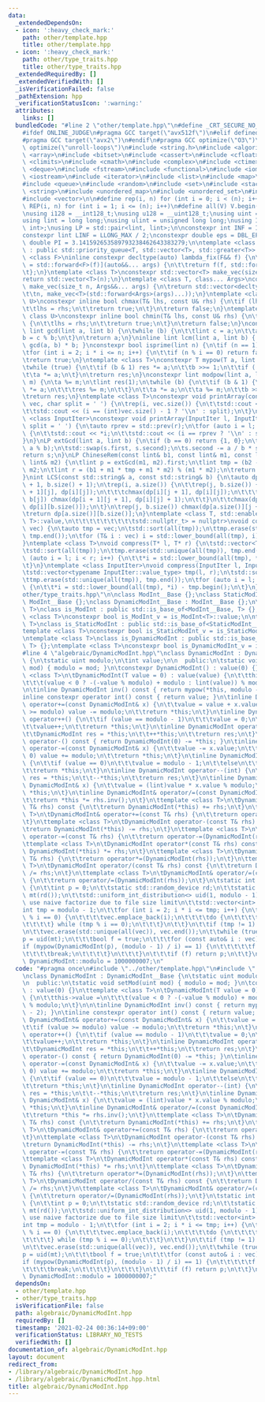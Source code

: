 ```yaml
---
data:
  _extendedDependsOn:
  - icon: ':heavy_check_mark:'
    path: other/template.hpp
    title: other/template.hpp
  - icon: ':heavy_check_mark:'
    path: other/type_traits.hpp
    title: other/type_traits.hpp
  _extendedRequiredBy: []
  _extendedVerifiedWith: []
  _isVerificationFailed: false
  _pathExtension: hpp
  _verificationStatusIcon: ':warning:'
  attributes:
    links: []
  bundledCode: "#line 2 \"other/template.hpp\"\n#define _CRT_SECURE_NO_WARNINGS\n\
    #ifdef ONLINE_JUDGE\n#pragma GCC target(\"avx512f\")\n#elif defined EVAL\n#else\n\
    #pragma GCC target(\"avx2\")\n#endif\n#pragma GCC optimize(\"O3\")\n#pragma GCC\
    \ optimize(\"unroll-loops\")\n#include <string.h>\n#include <algorithm>\n#include\
    \ <array>\n#include <bitset>\n#include <cassert>\n#include <cfloat>\n#include\
    \ <climits>\n#include <cmath>\n#include <complex>\n#include <ctime>\n#include\
    \ <deque>\n#include <fstream>\n#include <functional>\n#include <iomanip>\n#include\
    \ <iostream>\n#include <iterator>\n#include <list>\n#include <map>\n#include <memory>\n\
    #include <queue>\n#include <random>\n#include <set>\n#include <stack>\n#include\
    \ <string>\n#include <unordered_map>\n#include <unordered_set>\n#include <utility>\n\
    #include <vector>\n\n#define rep(i, n) for (int i = 0; i < (n); i++)\n#define\
    \ REP(i, n) for (int i = 1; i <= (n); i++)\n#define all(V) V.begin(), V.end()\n\
    \nusing i128 = __int128_t;\nusing u128 = __uint128_t;\nusing uint = unsigned int;\n\
    using lint = long long;\nusing ulint = unsigned long long;\nusing IP = std::pair<int,\
    \ int>;\nusing LP = std::pair<lint, lint>;\n\nconstexpr int INF = INT_MAX / 2;\n\
    constexpr lint LINF = LLONG_MAX / 2;\nconstexpr double eps = DBL_EPSILON;\nconstexpr\
    \ double PI = 3.141592653589793238462643383279;\n\ntemplate <class T>\nclass prique\
    \ : public std::priority_queue<T, std::vector<T>, std::greater<T>> {\n};\ntemplate\
    \ <class F>\ninline constexpr decltype(auto) lambda_fix(F&& f) {\n\treturn [f\
    \ = std::forward<F>(f)](auto&&... args) {\n\t\treturn f(f, std::forward<decltype(args)>(args)...);\n\
    \t};\n}\ntemplate <class T>\nconstexpr std::vector<T> make_vec(size_t n) {\n\t\
    return std::vector<T>(n);\n}\ntemplate <class T, class... Args>\nconstexpr auto\
    \ make_vec(size_t n, Args&&... args) {\n\treturn std::vector<decltype(make_vec<T>(args...))>(\n\
    \t\tn, make_vec<T>(std::forward<Args>(args)...));\n}\ntemplate <class T, class\
    \ U>\nconstexpr inline bool chmax(T& lhs, const U& rhs) {\n\tif (lhs < rhs) {\n\
    \t\tlhs = rhs;\n\t\treturn true;\n\t}\n\treturn false;\n}\ntemplate <class T,\
    \ class U>\nconstexpr inline bool chmin(T& lhs, const U& rhs) {\n\tif (lhs > rhs)\
    \ {\n\t\tlhs = rhs;\n\t\treturn true;\n\t}\n\treturn false;\n}\nconstexpr inline\
    \ lint gcd(lint a, lint b) {\n\twhile (b) {\n\t\tlint c = a;\n\t\ta = b;\n\t\t\
    b = c % b;\n\t}\n\treturn a;\n}\ninline lint lcm(lint a, lint b) { return a /\
    \ gcd(a, b) * b; }\nconstexpr bool isprime(lint n) {\n\tif (n == 1) return false;\n\
    \tfor (int i = 2; i * i <= n; i++) {\n\t\tif (n % i == 0) return false;\n\t}\n\
    \treturn true;\n}\ntemplate <class T>\nconstexpr T mypow(T a, lint b) {\n\tT res(1);\n\
    \twhile (true) {\n\t\tif (b & 1) res *= a;\n\t\tb >>= 1;\n\t\tif (!b) break;\n\
    \t\ta *= a;\n\t}\n\treturn res;\n}\nconstexpr lint modpow(lint a, lint b, lint\
    \ m) {\n\ta %= m;\n\tlint res(1);\n\twhile (b) {\n\t\tif (b & 1) {\n\t\t\tres\
    \ *= a;\n\t\t\tres %= m;\n\t\t}\n\t\ta *= a;\n\t\ta %= m;\n\t\tb >>= 1;\n\t}\n\
    \treturn res;\n}\ntemplate <class T>\nconstexpr void printArray(const std::vector<T>&\
    \ vec, char split = ' ') {\n\trep(i, vec.size()) {\n\t\tstd::cout << vec[i];\n\
    \t\tstd::cout << (i == (int)vec.size() - 1 ? '\\n' : split);\n\t}\n}\ntemplate\
    \ <class InputIter>\nconstexpr void printArray(InputIter l, InputIter r, char\
    \ split = ' ') {\n\tauto rprev = std::prev(r);\n\tfor (auto i = l; i != r; i++)\
    \ {\n\t\tstd::cout << *i;\n\t\tstd::cout << (i == rprev ? '\\n' : split);\n\t\
    }\n}\nLP extGcd(lint a, lint b) {\n\tif (b == 0) return {1, 0};\n\tLP s = extGcd(b,\
    \ a % b);\n\tstd::swap(s.first, s.second);\n\ts.second -= a / b * s.first;\n\t\
    return s;\n}\nLP ChineseRem(const lint& b1, const lint& m1, const lint& b2, const\
    \ lint& m2) {\n\tlint p = extGcd(m1, m2).first;\n\tlint tmp = (b2 - b1) * p %\
    \ m2;\n\tlint r = (b1 + m1 * tmp + m1 * m2) % (m1 * m2);\n\treturn {r, m1 * m2};\n\
    }\nint LCS(const std::string& a, const std::string& b) {\n\tauto dp = make_vec<int>(a.size()\
    \ + 1, b.size() + 1);\n\trep(i, a.size()) {\n\t\trep(j, b.size()) {\n\t\t\tchmax(dp[i\
    \ + 1][j], dp[i][j]);\n\t\t\tchmax(dp[i][j + 1], dp[i][j]);\n\t\t\tif (a[i] ==\
    \ b[j]) chmax(dp[i + 1][j + 1], dp[i][j] + 1);\n\t\t}\n\t\tchmax(dp[i + 1][b.size()],\
    \ dp[i][b.size()]);\n\t}\n\trep(j, b.size()) chmax(dp[a.size()][j + 1], dp[a.size()][j]);\n\
    \treturn dp[a.size()][b.size()];\n}\ntemplate <class T, std::enable_if_t<std::is_convertible<int,\
    \ T>::value,\n\t\t\t\t\t\t\t\t\tstd::nullptr_t> = nullptr>\nvoid compress(std::vector<T>&\
    \ vec) {\n\tauto tmp = vec;\n\tstd::sort(all(tmp));\n\ttmp.erase(std::unique(all(tmp)),\
    \ tmp.end());\n\tfor (T& i : vec) i = std::lower_bound(all(tmp), i) - tmp.begin();\n\
    }\ntemplate <class T>\nvoid compress(T* l, T* r) {\n\tstd::vector<T> tmp(l, r);\n\
    \tstd::sort(all(tmp));\n\ttmp.erase(std::unique(all(tmp)), tmp.end());\n\tfor\
    \ (auto i = l; i < r; i++) {\n\t\t*i = std::lower_bound(all(tmp), *i) - tmp.begin();\n\
    \t}\n}\ntemplate <class InputIter>\nvoid compress(InputIter l, InputIter r) {\n\
    \tstd::vector<typename InputIter::value_type> tmp(l, r);\n\tstd::sort(all(tmp));\n\
    \ttmp.erase(std::unique(all(tmp)), tmp.end());\n\tfor (auto i = l; i < r; i++)\
    \ {\n\t\t*i = std::lower_bound(all(tmp), *i) - tmp.begin();\n\t}\n}\n#line 3 \"\
    other/type_traits.hpp\"\n\nclass ModInt__Base {};\nclass StaticModInt__Base :\
    \ ModInt__Base {};\nclass DynamicModInt__Base : ModInt__Base {};\n\ntemplate <class\
    \ T>\nclass is_ModInt : public std::is_base_of<ModInt__Base, T> {};\ntemplate\
    \ <class T>\nconstexpr bool is_ModInt_v = is_ModInt<T>::value;\n\ntemplate <class\
    \ T>\nclass is_StaticModInt : public std::is_base_of<StaticModInt__Base, T> {};\n\
    template <class T>\nconstexpr bool is_StaticModInt_v = is_StaticModInt<T>::value;\n\
    \ntemplate <class T>\nclass is_DynamicModInt : public std::is_base_of<DynamicModInt__Base,\
    \ T> {};\ntemplate <class T>\nconstexpr bool is_DynamicModInt_v = is_DynamicModInt<T>::value;\n\
    #line 4 \"algebraic/DynamicModInt.hpp\"\nclass DynamicModInt : DynamicModInt__Base\
    \ {\n\tstatic uint modulo;\n\tint value;\n\n  public:\n\tstatic void setMod(uint\
    \ mod) { modulo = mod; }\n\tconstexpr DynamicModInt() : value(0) {}\n\ttemplate\
    \ <class T>\n\tDynamicModInt(T value = 0) : value(value) {\n\t\tthis->value =\n\
    \t\t\t(value < 0 ? -(-value % modulo) + modulo : lint(value)) % modulo;\n\t}\n\
    \n\tinline DynamicModInt inv() const { return mypow(*this, modulo - 2); }\n\t\
    inline constexpr operator int() const { return value; }\n\tinline DynamicModInt&\
    \ operator+=(const DynamicModInt& x) {\n\t\tvalue = value + x.value;\n\t\tif (value\
    \ >= modulo) value -= modulo;\n\t\treturn *this;\n\t}\n\tinline DynamicModInt&\
    \ operator++() {\n\t\tif (value == modulo - 1)\n\t\t\tvalue = 0;\n\t\telse\n\t\
    \t\tvalue++;\n\t\treturn *this;\n\t}\n\tinline DynamicModInt operator++(int) {\n\
    \t\tDynamicModInt res = *this;\n\t\t++*this;\n\t\treturn res;\n\t}\n\tinline DynamicModInt\
    \ operator-() const { return DynamicModInt(0) -= *this; }\n\tinline DynamicModInt&\
    \ operator-=(const DynamicModInt& x) {\n\t\tvalue -= x.value;\n\t\tif (value <\
    \ 0) value += modulo;\n\t\treturn *this;\n\t}\n\tinline DynamicModInt& operator--()\
    \ {\n\t\tif (value == 0)\n\t\t\tvalue = modulo - 1;\n\t\telse\n\t\t\tvalue--;\n\
    \t\treturn *this;\n\t}\n\tinline DynamicModInt operator--(int) {\n\t\tDynamicModInt\
    \ res = *this;\n\t\t--*this;\n\t\treturn res;\n\t}\n\tinline DynamicModInt& operator*=(const\
    \ DynamicModInt& x) {\n\t\tvalue = (lint)value * x.value % modulo;\n\t\treturn\
    \ *this;\n\t}\n\tinline DynamicModInt& operator/=(const DynamicModInt& rhs) {\n\
    \t\treturn *this *= rhs.inv();\n\t}\n\ttemplate <class T>\n\tDynamicModInt operator+(const\
    \ T& rhs) const {\n\t\treturn DynamicModInt(*this) += rhs;\n\t}\n\ttemplate <class\
    \ T>\n\tDynamicModInt& operator+=(const T& rhs) {\n\t\treturn operator+=(DynamicModInt(rhs));\n\
    \t}\n\ttemplate <class T>\n\tDynamicModInt operator-(const T& rhs) const {\n\t\
    \treturn DynamicModInt(*this) -= rhs;\n\t}\n\ttemplate <class T>\n\tDynamicModInt&\
    \ operator-=(const T& rhs) {\n\t\treturn operator-=(DynamicModInt(rhs));\n\t}\n\
    \ttemplate <class T>\n\tDynamicModInt operator*(const T& rhs) const {\n\t\treturn\
    \ DynamicModInt(*this) *= rhs;\n\t}\n\ttemplate <class T>\n\tDynamicModInt& operator*=(const\
    \ T& rhs) {\n\t\treturn operator*=(DynamicModInt(rhs));\n\t}\n\ttemplate <class\
    \ T>\n\tDynamicModInt operator/(const T& rhs) const {\n\t\treturn DynamicModInt(*this)\
    \ /= rhs;\n\t}\n\ttemplate <class T>\n\tDynamicModInt& operator/=(const T& rhs)\
    \ {\n\t\treturn operator/=(DynamicModInt(rhs));\n\t}\n\tstatic int primitive_root()\
    \ {\n\t\tint p = 0;\n\t\tstatic std::random_device rd;\n\t\tstatic std::mt19937\
    \ mt(rd());\n\t\tstd::uniform_int_distribution<> uid(1, modulo - 1);\n\n\t\t//\
    \ use naive factorize due to file size limit\n\t\tstd::vector<int> vec;\n\t\t\
    int tmp = modulo - 1;\n\t\tfor (int i = 2; i * i <= tmp; i++) {\n\t\t\tif (tmp\
    \ % i == 0) {\n\t\t\t\tvec.emplace_back(i);\n\t\t\t\tdo {\n\t\t\t\t\ttmp /= i;\n\
    \t\t\t\t} while (tmp % i == 0);\n\t\t\t}\n\t\t}\n\t\tif (tmp != 1) vec.emplace_back(tmp);\n\
    \n\t\tvec.erase(std::unique(all(vec)), vec.end());\n\t\twhile (true) {\n\t\t\t\
    p = uid(mt);\n\t\t\tbool f = true;\n\t\t\tfor (const auto& i : vec) {\n\t\t\t\t\
    if (mypow(DynamicModInt(p), (modulo - 1) / i) == 1) {\n\t\t\t\t\tf = false;\n\t\
    \t\t\t\tbreak;\n\t\t\t\t}\n\t\t\t}\n\t\t\tif (f) return p;\n\t\t}\n\t}\n};\nuint\
    \ DynamicModInt::modulo = 1000000007;\n"
  code: "#pragma once\n#include \"../other/template.hpp\"\n#include \"../other/type_traits.hpp\"\
    \nclass DynamicModInt : DynamicModInt__Base {\n\tstatic uint modulo;\n\tint value;\n\
    \n  public:\n\tstatic void setMod(uint mod) { modulo = mod; }\n\tconstexpr DynamicModInt()\
    \ : value(0) {}\n\ttemplate <class T>\n\tDynamicModInt(T value = 0) : value(value)\
    \ {\n\t\tthis->value =\n\t\t\t(value < 0 ? -(-value % modulo) + modulo : lint(value))\
    \ % modulo;\n\t}\n\n\tinline DynamicModInt inv() const { return mypow(*this, modulo\
    \ - 2); }\n\tinline constexpr operator int() const { return value; }\n\tinline\
    \ DynamicModInt& operator+=(const DynamicModInt& x) {\n\t\tvalue = value + x.value;\n\
    \t\tif (value >= modulo) value -= modulo;\n\t\treturn *this;\n\t}\n\tinline DynamicModInt&\
    \ operator++() {\n\t\tif (value == modulo - 1)\n\t\t\tvalue = 0;\n\t\telse\n\t\
    \t\tvalue++;\n\t\treturn *this;\n\t}\n\tinline DynamicModInt operator++(int) {\n\
    \t\tDynamicModInt res = *this;\n\t\t++*this;\n\t\treturn res;\n\t}\n\tinline DynamicModInt\
    \ operator-() const { return DynamicModInt(0) -= *this; }\n\tinline DynamicModInt&\
    \ operator-=(const DynamicModInt& x) {\n\t\tvalue -= x.value;\n\t\tif (value <\
    \ 0) value += modulo;\n\t\treturn *this;\n\t}\n\tinline DynamicModInt& operator--()\
    \ {\n\t\tif (value == 0)\n\t\t\tvalue = modulo - 1;\n\t\telse\n\t\t\tvalue--;\n\
    \t\treturn *this;\n\t}\n\tinline DynamicModInt operator--(int) {\n\t\tDynamicModInt\
    \ res = *this;\n\t\t--*this;\n\t\treturn res;\n\t}\n\tinline DynamicModInt& operator*=(const\
    \ DynamicModInt& x) {\n\t\tvalue = (lint)value * x.value % modulo;\n\t\treturn\
    \ *this;\n\t}\n\tinline DynamicModInt& operator/=(const DynamicModInt& rhs) {\n\
    \t\treturn *this *= rhs.inv();\n\t}\n\ttemplate <class T>\n\tDynamicModInt operator+(const\
    \ T& rhs) const {\n\t\treturn DynamicModInt(*this) += rhs;\n\t}\n\ttemplate <class\
    \ T>\n\tDynamicModInt& operator+=(const T& rhs) {\n\t\treturn operator+=(DynamicModInt(rhs));\n\
    \t}\n\ttemplate <class T>\n\tDynamicModInt operator-(const T& rhs) const {\n\t\
    \treturn DynamicModInt(*this) -= rhs;\n\t}\n\ttemplate <class T>\n\tDynamicModInt&\
    \ operator-=(const T& rhs) {\n\t\treturn operator-=(DynamicModInt(rhs));\n\t}\n\
    \ttemplate <class T>\n\tDynamicModInt operator*(const T& rhs) const {\n\t\treturn\
    \ DynamicModInt(*this) *= rhs;\n\t}\n\ttemplate <class T>\n\tDynamicModInt& operator*=(const\
    \ T& rhs) {\n\t\treturn operator*=(DynamicModInt(rhs));\n\t}\n\ttemplate <class\
    \ T>\n\tDynamicModInt operator/(const T& rhs) const {\n\t\treturn DynamicModInt(*this)\
    \ /= rhs;\n\t}\n\ttemplate <class T>\n\tDynamicModInt& operator/=(const T& rhs)\
    \ {\n\t\treturn operator/=(DynamicModInt(rhs));\n\t}\n\tstatic int primitive_root()\
    \ {\n\t\tint p = 0;\n\t\tstatic std::random_device rd;\n\t\tstatic std::mt19937\
    \ mt(rd());\n\t\tstd::uniform_int_distribution<> uid(1, modulo - 1);\n\n\t\t//\
    \ use naive factorize due to file size limit\n\t\tstd::vector<int> vec;\n\t\t\
    int tmp = modulo - 1;\n\t\tfor (int i = 2; i * i <= tmp; i++) {\n\t\t\tif (tmp\
    \ % i == 0) {\n\t\t\t\tvec.emplace_back(i);\n\t\t\t\tdo {\n\t\t\t\t\ttmp /= i;\n\
    \t\t\t\t} while (tmp % i == 0);\n\t\t\t}\n\t\t}\n\t\tif (tmp != 1) vec.emplace_back(tmp);\n\
    \n\t\tvec.erase(std::unique(all(vec)), vec.end());\n\t\twhile (true) {\n\t\t\t\
    p = uid(mt);\n\t\t\tbool f = true;\n\t\t\tfor (const auto& i : vec) {\n\t\t\t\t\
    if (mypow(DynamicModInt(p), (modulo - 1) / i) == 1) {\n\t\t\t\t\tf = false;\n\t\
    \t\t\t\tbreak;\n\t\t\t\t}\n\t\t\t}\n\t\t\tif (f) return p;\n\t\t}\n\t}\n};\nuint\
    \ DynamicModInt::modulo = 1000000007;"
  dependsOn:
  - other/template.hpp
  - other/type_traits.hpp
  isVerificationFile: false
  path: algebraic/DynamicModInt.hpp
  requiredBy: []
  timestamp: '2021-02-24 00:36:14+09:00'
  verificationStatus: LIBRARY_NO_TESTS
  verifiedWith: []
documentation_of: algebraic/DynamicModInt.hpp
layout: document
redirect_from:
- /library/algebraic/DynamicModInt.hpp
- /library/algebraic/DynamicModInt.hpp.html
title: algebraic/DynamicModInt.hpp
---
```

